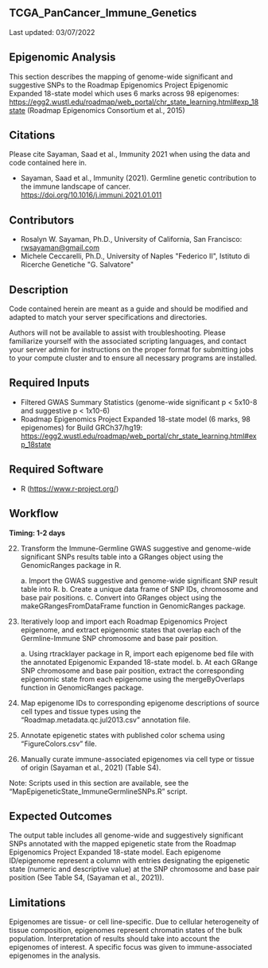 ## TCGA_PanCancer_Immune_Genetics

Last updated: 03/07/2022

## Epigenomic Analysis

This section describes the mapping of genome-wide significant and suggestive SNPs to the Roadmap Epigenomics Project Epigenomic Expanded 18-state model which uses 6 marks across 98 epigenomes:  https://egg2.wustl.edu/roadmap/web_portal/chr_state_learning.html#exp_18state 
(Roadmap Epigenomics Consortium et al., 2015)

## Citations
Please cite Sayaman, Saad et al., Immunity 2021 when using the data and code contained here in. 
* Sayaman, Saad et al., Immunity (2021). Germline genetic contribution to the immune landscape of cancer. https://doi.org/10.1016/j.immuni.2021.01.011

## Contributors
* Rosalyn W. Sayaman, Ph.D., University of California, San Francisco: rwsayaman@gmail.com
* Michele Ceccarelli, Ph.D., University of Naples "Federico II", Istituto di Ricerche Genetiche "G. Salvatore"


## Description
Code contained herein are meant as a guide and should be modified and adapted to match your server specifications and directories.

Authors will not be available to assist with troubleshooting. Please familiarize yourself with the associated scripting languages, and contact your server admin for instructions on the proper format for submitting jobs to your compute cluster and to ensure all necessary programs are installed.


## Required Inputs
* Filtered GWAS Summary Statistics (genome-wide significant p < 5x10-8 and suggestive p < 1x10-6)
* Roadmap Epigenomics Project Expanded 18-state model (6 marks, 98 epigenomes) for Build GRCh37/hg19: https://egg2.wustl.edu/roadmap/web_portal/chr_state_learning.html#exp_18state

## Required Software
* R (https://www.r-project.org/)


## Workflow
**Timing: 1-2 days**

22.	Transform the Immune-Germline GWAS suggestive and genome-wide significant SNPs results table into a GRanges object using the GenomicRanges package in R.
    
    a.	Import the GWAS suggestive and genome-wide significant SNP result table into R.
    b.	Create a unique data frame of SNP IDs, chromosome and base pair positions.
    c.	Convert into GRanges object using the makeGRangesFromDataFrame function in GenomicRanges package.

23.	Iteratively loop and import each Roadmap Epigenomics Project epigenome, and extract epigenomic states that overlap each of the Germline-Immune SNP chromosome and base pair position.
    
    a.	Using rtracklayer package in R, import each epigenome bed file with the annotated Epigenomic Expanded 18-state model.
    b.	At each GRange SNP chromosome and base pair position, extract the corresponding epigenomic state from each epigenome using the mergeByOverlaps function in GenomicRanges package.

24.	Map epigenome IDs to corresponding epigenome descriptions of source cell types and tissue types using the “Roadmap.metadata.qc.jul2013.csv” annotation file.

25.	Annotate epigenetic states with published color schema using “FigureColors.csv” file.

26.	Manually curate immune-associated epigenomes via cell type or tissue of origin (Sayaman et al., 2021) (Table S4).

Note: 	Scripts used in this section are available, see the “MapEpigeneticState_ImmuneGermlineSNPs.R” script.



## Expected Outcomes

The output table includes all genome-wide and suggestively significant SNPs annotated with the mapped epigenetic state from the Roadmap Epigenomics Project Expanded 18-state model. Each epigenome ID/epigenome represent a column with entries designating the epigenetic state (numeric and descriptive value) at the SNP chromosome and base pair position (See Table S4, (Sayaman et al., 2021)).


## Limitations 

Epigenomes are tissue- or cell line-specific. Due to cellular heterogeneity of tissue composition, epigenomes represent chromatin states of the bulk population. Interpretation of results should take into account the epigenomes of interest. A specific focus was given to immune-associated epigenomes in the analysis.



